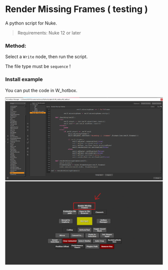 # Render Missing Frames ( testing )

A python script for Nuke.

> Requirements: Nuke 12 or later

### Method:

Select a `Write` node, then run the script.

The file type must be `sequence` !

### Install example

You can put the code in W_hotbox.

<img src="/images/W_hotbox_RenderMissingFrames.png">
<img src="/images/W_hotbox_RenderMissingFrames_02.png">
